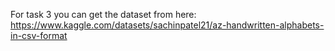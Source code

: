For task 3 you can get the dataset from here: https://www.kaggle.com/datasets/sachinpatel21/az-handwritten-alphabets-in-csv-format
